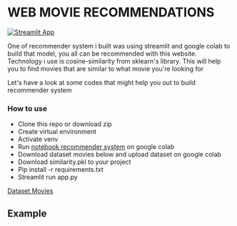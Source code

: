 # WEB MOVIE RECOMMENDATIONS

[![Streamlit App](https://static.streamlit.io/badges/streamlit_badge_black_white.svg)](https://share.streamlit.io/lovelyoyrmia/movie-recommendations/app.py)

One of recommender system i built was using streamlit and google colab to build that model, you all can be recommended with this website. Technology i use is cosine-similarity from sklearn's library. This will help you to find movies that are similar to what movie you're looking for

Let's have a look at some codes that might help you out to build recommender system

### How to use

- Clone this repo or download zip
- Create virtual environment
- Activate venv
- Run [notebook recommender system](https://github.com/lovelyoyrmia/machine-learning-notebook/blob/main/recommendations_system_movie.ipynb) on google colab
- Download dataset movies below and upload dataset on google colab
- Download similarity.pkl to your project
- Pip install -r requirements.txt
- Streamlit run app.py

[Dataset Movies](https://www.kaggle.com/tmdb/tmdb-movie-metadata/version/2)

## Example
<img src='assets/movie.gif' alt=''>
